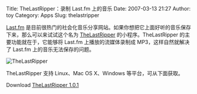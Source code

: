 Title: TheLastRipper：录制 Last.fm 上的音乐
Date: 2007-03-13 21:27
Author: toy
Category: Apps
Slug: thelastripper

[Last.fm](http://www.last.fm/)
是目前很热门的社会化音乐分享网站。如果你想把它上面好听的音乐保存下来，那么可以来试试这个名为
[TheLastRipper](http://code.google.com/p/thelastripper/)
的小程序。TheLastRipper 的主要功能就在于，它能够将 Last.fm
上播放的流媒体录制成 MP3，这样自然就解决了 Last.fm
上的音乐无法保存的问题。

![TheLastRipper](http://i.linuxtoy.org/i/2007/03/thelastripper.png)

TheLastRipper 支持 Linux、Mac OS X、Windows 等平台，可从下面获取。

Download [TheLastRipper
1.0.1](http://code.google.com/p/thelastripper/downloads/list)
